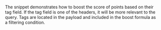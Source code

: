 The snippet demonstrates how to boost the score of points based on their tag field. If the tag field is one of the headers, it will be more relevant to the query. Tags are located in the payload and included in the boost formula as a filtering condition.